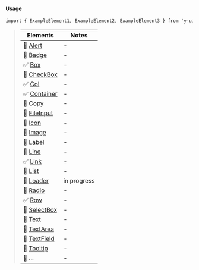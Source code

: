 #### Usage

```markdown
import { ExampleElement1, ExampleElement2, ExampleElement3 } from 'y-ui/dist/elements';
```

> | Elements                             | Notes       |
> | ------------------------------------ | ----------- |
> | 🔳 [Alert](#/Elements/Alert)         | -           |
> | 🔳 [Badge](#/Elements/Badge)         | -           |
> | ✅ [Box](#/Elements/Box)             | -           |
> | 🔳 [CheckBox](#/Elements/CheckBox)   | -           |
> | ✅ [Col](#/Elements/Col)             | -           |
> | ✅ [Container](#/Elements/Container) | -           |
> | 🔳 [Copy](#/Elements/Copy)           | -           |
> | 🔳 [FileInput](#/Elements/FileInput) | -           |
> | 🔳 [Icon](#/Elements/Icon)           | -           |
> | 🔳 [Image](#/Elements/Image)         | -           |
> | 🔳 [Label](#/Elements/Label)         | -           |
> | 🔳 [Line](#/Elements/Line)           | -           |
> | ✅ [Link](#/Elements/Link)           | -           |
> | 🔳 [List](#/Elements/List)           | -           |
> | 🔳 [Loader](#/Elements/Loader)       | in progress |
> | 🔳 [Radio](#/Elements/Radio)         | -           |
> | ✅ [Row](#/Elements/Row)             | -           |
> | 🔳 [SelectBox](#/Elements/SelectBox) | -           |
> | 🔳 [Text](#/Elements/Text)           | -           |
> | 🔳 [TextArea](#/Elements/TextArea)   | -           |
> | 🔳 [TextField](#/Elements/TextField) | -           |
> | 🔳 [Tooltip](#/Elements/Tooltip)     | -           |
> | 🔳 ...                               | -           |
